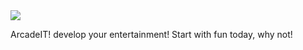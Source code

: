 <img src="https://www.arcadeit.net/assets/images/hero-logo.png" />
<p>ArcadeIT! develop your entertainment! Start with fun today, why not!</p>
